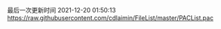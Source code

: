 最后一次更新时间 2021-12-20 01:50:13
https://raw.githubusercontent.com/cdlaimin/FileList/master/PACList.pac

